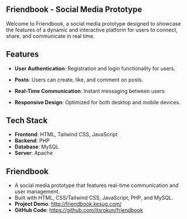 ## Friendbook - Social Media Prototype

Welcome to Friendbook, a social media prototype designed to showcase the features of a dynamic and interactive platform for users to connect, share, and communicate in real time.

## Features

- **User Authentication**: Registration and login functionality for users.

- **Posts**: Users can create, like, and comment on posts.
- **Real-Time Communication**: Instant messaging between users.
- **Responsive Design**: Optimized for both desktop and mobile devices.

## Tech Stack

- **Frontend**: HTML, Tailwind CSS, JavaScript
- **Backend**: PHP
- **Database**: MySQL
- **Server**: Apache

## Friendbook
- A social media prototype that features real-time communication and user management.
- Built with HTML, CSS/Tailwind CSS, JavaScript, PHP, and MySQL.
- **Project Demo**: http://friendbook.kesug.com/
- **GitHub Code**: https://github.com/itsrokun/friendbook
